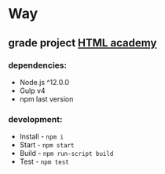 # Way

## grade project <a href="https://htmlacademy.ru/">HTML academy</a>

### dependencies:

- Node.js ^12.0.0
- Gulp v4
- npm last version

### development:

- Install - `npm i`
- Start - `npm start`
- Build - `npm run-script build`
- Test - `npm test`
